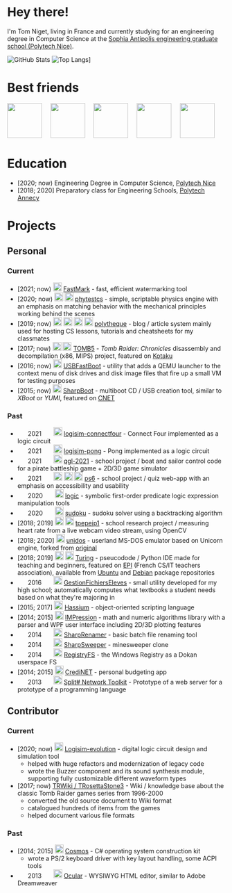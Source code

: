 # Hey there!

I'm Tom Niget, living in France and currently studying for an engineering degree in Computer Science at the [Sophia Antipolis engineering graduate school (Polytech Nice)](https://polytech.univ-cotedazur.fr/).

![GitHub Stats](https://github-readme-stats.vercel.app/api?username=zdimension&count_private=true&show_icons=true)
![Top Langs](https://github-readme-stats.vercel.app/api/top-langs/?username=zdimension&layout=compact)]

# Best friends

<img height=80 src="https://cdn.jsdelivr.net/gh/devicons/devicon/icons/csharp/csharp-original.svg">     <img height=80 src="https://cdn.jsdelivr.net/gh/devicons/devicon/icons/git/git-original.svg">     <img height=80 src="https://upload.wikimedia.org/wikipedia/commons/1/1a/JetBrains_Logo_2016.svg">     <img height=80 src="https://cdn.jsdelivr.net/gh/devicons/devicon/icons/laravel/laravel-plain.svg">     <img height=80 src="https://cdn.jsdelivr.net/gh/devicons/devicon/icons/python/python-original.svg">

# Education

- [2020; now) Engineering Degree in Computer Science, [Polytech Nice](https://polytech.univ-cotedazur.fr/)
- [2018; 2020] Preparatory class for Engineering Schools, [Polytech Annecy](https://www.polytech.univ-smb.fr/)

# Projects

## Personal

### Current

- \[2021; now) <img height=20 src="https://cdn.jsdelivr.net/gh/devicons/devicon/icons/csharp/csharp-original.svg"> [FastMark](https://github.com/zdimension/FastMark) - fast, efficient watermarking tool
- \[2020; now) <img height=20 src="https://cdn.jsdelivr.net/gh/devicons/devicon/icons/csharp/csharp-original.svg"> <img height=20 src="https://upload.wikimedia.org/wikipedia/commons/a/a0/SFML_Logo.svg"> [phytestcs](https://github.com/zdimension/phytestcs) - simple, scriptable physics engine with an emphasis on matching behavior with the mechanical principles working behind the scenes
- \[2019; now) <img height=20 src="https://cdn.jsdelivr.net/gh/devicons/devicon/icons/php/php-original.svg"> <img height=20 src="https://cdn.jsdelivr.net/gh/devicons/devicon/icons/laravel/laravel-plain.svg"> <img height=20 src="https://cdn.jsdelivr.net/gh/devicons/devicon/icons/javascript/javascript-original.svg"> <img height=20 src="https://cdn.jsdelivr.net/gh/devicons/devicon/icons/mysql/mysql-original.svg"> [polytheque](https://github.com/zdimension/polytheque) - blog / article system mainly used for hosting CS lessons, tutorials and cheatsheets for my classmates
- \[2017; now) <img height=20 src="https://cdn.jsdelivr.net/gh/devicons/devicon/icons/c/c-original.svg"> <img height=20 src="https://cdn.jsdelivr.net/gh/devicons/devicon/icons/cplusplus/cplusplus-original.svg"> [TOMB5](https://github.com/TOMB5/TOMB5) - *Tomb Raider: Chronicles* disassembly and decompilation (x86, MIPS) project, featured on [Kotaku](https://www.kotaku.com.au/2018/02/decompiled-tomb-raider-source-code-reveals-loads-of-vulgar-commentary/)
- \[2016; now) <img height=20 src="https://cdn.jsdelivr.net/gh/devicons/devicon/icons/csharp/csharp-original.svg"> [USBFastBoot](https://github.com/zdimension/USBFastBoot) - utility that adds a QEMU launcher to the context menu of disk drives and disk image files that fire up a small VM for testing purposes
- \[2015; now) <img height=20 src="https://cdn.jsdelivr.net/gh/devicons/devicon/icons/csharp/csharp-original.svg"> [SharpBoot](https://github.com/zdimension/SharpBoot) - multiboot CD / USB creation tool, similar to *XBoot* or *YUMI*, featured on [CNET](https://download.cnet.com/SharpBoot/3000-18513_4-76449825.html)

### Past

-       2021       <img height=20 src="https://upload.wikimedia.org/wikipedia/commons/b/ba/Logisim-icon.svg"> [logisim-connectfour](https://github.com/zdimension/logisim-connectfour) - Connect Four implemented as a logic circuit
-       2021       <img height=20 src="https://upload.wikimedia.org/wikipedia/commons/b/ba/Logisim-icon.svg"> [logisim-pong](https://github.com/zdimension/logisim-pong) - Pong implemented as a logic circuit
-       2021       <img height=20 src="https://cdn.jsdelivr.net/gh/devicons/devicon/icons/java/java-original.svg"> [qgl-2021](https://github.com/zdimension/qgl-2021) - school project / boat and sailor control code for a pirate battleship game + 2D/3D game simulator
-       2021       <img height=20 src="https://cdn.jsdelivr.net/gh/devicons/devicon/icons/angularjs/angularjs-original.svg"> <img height=20 src="https://cdn.jsdelivr.net/gh/devicons/devicon/icons/css3/css3-original.svg"> <img height=20 src="https://cdn.jsdelivr.net/gh/devicons/devicon/icons/typescript/typescript-original.svg"> [ps6](https://github.com/zdimension/2020-2021-ps6-polytechnicois) - school project / quiz web-app with an emphasis on accessibility and usability
-       2020       <img height=20 src="https://cdn.jsdelivr.net/gh/devicons/devicon/icons/python/python-original.svg"> [logic](https://github.com/zdimension/logic) - symbolic first-order predicate logic expression manipulation tools
-       2020       <img height=20 src="https://cdn.jsdelivr.net/gh/devicons/devicon/icons/cplusplus/cplusplus-original.svg"> [sudoku](https://github.com/zdimension/sudoku) - sudoku solver using a backtracking algorithm
- \[2018; 2019] <img height=20 src="https://cdn.jsdelivr.net/gh/devicons/devicon/icons/python/python-original.svg"> <img height=20 src="https://opencv.org/wp-content/uploads/2020/07/OpenCV_logo_no_text-1.svg"> [tpepeip1](https://github.com/zdimension/tpepeip1) - school research project / measuring heart rate from a live webcam video stream, using OpenCV
- \[2018; 2020] <img height=20 src="https://cdn.jsdelivr.net/gh/devicons/devicon/icons/c/c-original.svg"> [unidos](https://github.com/zdimension/unidos) - userland MS-DOS emulator based on Unicorn engine, forked from [original](https://github.com/aquynh/unidos)
- \[2018; 2019] <img height=20 src="https://cdn.jsdelivr.net/gh/devicons/devicon/icons/python/python-original.svg"> <img height=20 src="https://upload.wikimedia.org/wikipedia/commons/0/0b/Qt_logo_2016.svg"> [Turing](https://github.com/TuringApp/Turing) - pseucodode / Python IDE made for teaching and beginners, featured on [EPI](https://www.epi.asso.fr/revue/lu/l1806n.htm) (French CS/IT teachers association), available from [Ubuntu](https://packages.ubuntu.com/source/focal/turing) and [Debian](https://packages.debian.org/buster/turing) package repositories
-       2016       <img height=20 src="https://cdn.jsdelivr.net/gh/devicons/devicon/icons/csharp/csharp-original.svg"> [GestionFichiersEleves](https://github.com/zdimension/GestionFichiersEleves) - small utility developed for my high school; automatically computes what textbooks a student needs based on what they're majoring in
- \[2015; 2017] <img height=20 src="https://cdn.jsdelivr.net/gh/devicons/devicon/icons/csharp/csharp-original.svg"> [Hassium](https://github.com/HassiumTeam/Hassium) - object-oriented scripting language
- \[2014; 2015] <img height=20 src="https://cdn.jsdelivr.net/gh/devicons/devicon/icons/csharp/csharp-original.svg"> [IMPression](https://github.com/zdimension/IMPression) - math and numeric algorithms library with a parser and WPF user interface including 2D/3D plotting features
-       2014       <img height=20 src="https://cdn.jsdelivr.net/gh/devicons/devicon/icons/csharp/csharp-original.svg"> [SharpRenamer](https://github.com/zdimension/SharpRenamer) - basic batch file renaming tool
-       2014       <img height=20 src="https://cdn.jsdelivr.net/gh/devicons/devicon/icons/csharp/csharp-original.svg"> [SharpSweeper](https://github.com/zdimension/SharpSweeper) - minesweeper clone
-       2014       <img height=20 src="https://cdn.jsdelivr.net/gh/devicons/devicon/icons/csharp/csharp-original.svg"> [RegistryFS](https://github.com/zdimension/RegistryFS) - the Windows Registry as a Dokan userspace FS
- \[2014; 2015] <img height=20 src="https://cdn.jsdelivr.net/gh/devicons/devicon/icons/csharp/csharp-original.svg"> [CrediNET](https://github.com/zdimension/CrediNET) - personal budgeting app
-       2013       <img height=20 src="https://cdn.jsdelivr.net/gh/devicons/devicon/icons/csharp/csharp-original.svg"> [Split# Network Toolkit](https://github.com/zdimension/splitsharpnettoolkit) - Prototype of a web server for a prototype of a programming language

## Contributor

### Current

- \[2020; now) <img height=20 src="https://cdn.jsdelivr.net/gh/devicons/devicon/icons/java/java-original.svg"> [Logisim-evolution](https://github.com/logisim-evolution/logisim-evolution) - digital logic circuit design and simulation tool
    - helped with huge refactors and modernization of legacy code
    - wrote the Buzzer component and its sound synthesis module, supporting fully customizable different waveform types
- \[2017; now) [TRWiki / TRosettaStone3](https://trwiki.earvillage.net/) - Wiki / knowledge base about the classic Tomb Raider games series from 1996-2000
    - converted the old source document to Wiki format
    - catalogued hundreds of items from the games
    - helped document various file formats

### Past

- \[2014; 2015] <img height=20 src="https://cdn.jsdelivr.net/gh/devicons/devicon/icons/csharp/csharp-original.svg"> [Cosmos](https://github.com/CosmosOS/Cosmos) - C# operating system construction kit
    - wrote a PS/2 keyboard driver with key layout handling, some ACPI tools
-       2013       <img height=20 src="https://cdn.jsdelivr.net/gh/devicons/devicon/icons/csharp/csharp-original.svg"> [Ocular](https://github.com/zdimension/Ocular) - WYSIWYG HTML editor, similar to Adobe Dreamweaver

